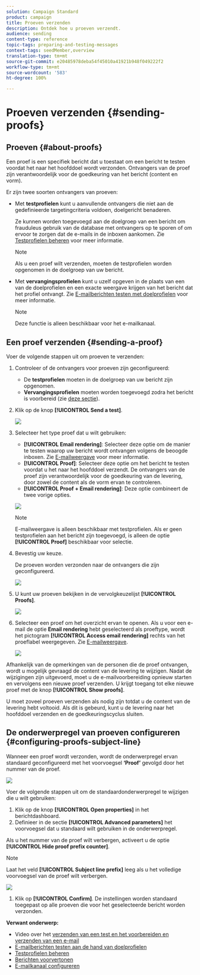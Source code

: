 ```yaml
---
solution: Campaign Standard
product: campaign
title: Proeven verzenden
description: Ontdek hoe u proeven verzendt.
audience: sending
content-type: reference
topic-tags: preparing-and-testing-messages
context-tags: seedMember,overview
translation-type: tm+mt
source-git-commit: e20485978deba54f45010a41921b948f049222f2
workflow-type: tm+mt
source-wordcount: '583'
ht-degree: 100%

---
```



# Proeven verzenden {#sending-proofs}

## Proeven {#about-proofs}

Een proef is een specifiek bericht dat u toestaat om een bericht te testen voordat het naar het hoofddoel wordt verzonden. Ontvangers van de proef zijn verantwoordelijk voor de goedkeuring van het bericht (content en vorm).

Er zijn twee soorten ontvangers van proeven:

* Met **testprofielen** kunt u aanvullende ontvangers die niet aan de gedefinieerde targetingcriteria voldoen, doelgericht benaderen.

   Ze kunnen worden toegevoegd aan de doelgroep van een bericht om frauduleus gebruik van de database met ontvangers op te sporen of om ervoor te zorgen dat de e-mails in de inboxen aankomen. Zie [Testprofielen beheren](../../audiences/using/managing-test-profiles.md) voor meer informatie.

   >[!NOTE]
   >
   >Als u een proef wilt verzenden, moeten de testprofielen worden opgenomen in de doelgroep van uw bericht.

* Met **vervangingsprofielen** kunt u uzelf opgeven in de plaats van een van de doelprofielen en een exacte weergave krijgen van het bericht dat het profiel ontvangt. Zie [E-mailberichten testen met doelprofielen](../../sending/using/testing-messages-using-target.md) voor meer informatie.

   >[!NOTE]
   >
   >Deze functie is alleen beschikbaar voor het e-mailkanaal.

## Een proef verzenden {#sending-a-proof}

Voer de volgende stappen uit om proeven te verzenden:

1. Controleer of de ontvangers voor proeven zijn geconfigureerd:
   * De **testprofielen** moeten in de doelgroep van uw bericht zijn opgenomen.
   * **Vervangingsprofielen** moeten worden toegevoegd zodra het bericht is voorbereid (zie [deze sectie](../../sending/using/testing-messages-using-target.md)).

1. Klik op de knop **[!UICONTROL Send a test]**.

   ![](assets/bat_select.png)

1. Selecteer het type proef dat u wilt gebruiken:

   * **[!UICONTROL Email rendering]**: Selecteer deze optie om de manier te testen waarop uw bericht wordt ontvangen volgens de beoogde inboxen. Zie [E-mailweergave](../../sending/using/email-rendering.md) voor meer informatie.
   * **[!UICONTROL Proof]**: Selecteer deze optie om het bericht te testen voordat u het naar het hoofddoel verzendt. De ontvangers van de proef zijn verantwoordelijk voor de goedkeuring van de levering, door zowel de content als de vorm ervan te controleren.
   * **[!UICONTROL Proof + Email rendering]**: Deze optie combineert de twee vorige opties.

   ![](assets/bat_select1.png)

   >[!NOTE]
   >
   >E-mailweergave is alleen beschikbaar met testprofielen. Als er geen testprofielen aan het bericht zijn toegevoegd, is alleen de optie **[!UICONTROL Proof]** beschikbaar voor selectie.

1. Bevestig uw keuze.

   De proeven worden verzonden naar de ontvangers die zijn geconfigureerd.

   ![](assets/bat_select2.png)

1. U kunt uw proeven bekijken in de vervolgkeuzelijst **[!UICONTROL Proofs]**.

   ![](assets/bat_view.png)

1. Selecteer een proef om het overzicht ervan te openen. Als u voor een e-mail de optie **Email rendering** hebt geselecteerd als proeftype, wordt het pictogram **[!UICONTROL Access email rendering]** rechts van het proeflabel weergegeven. Zie [E-mailweergave](../../sending/using/email-rendering.md).

   ![](assets/bat_view2.png)

Afhankelijk van de opmerkingen van de personen die de proef ontvangen, wordt u mogelijk gevraagd de content van de levering te wijzigen. Nadat de wijzigingen zijn uitgevoerd, moet u de e-mailvoorbereiding opnieuw starten en vervolgens een nieuwe proef verzenden. U krijgt toegang tot elke nieuwe proef met de knop **[!UICONTROL Show proofs]**.

U moet zoveel proeven verzenden als nodig zijn totdat u de content van de levering hebt voltooid. Als dit is gebeurd, kunt u de levering naar het hoofddoel verzenden en de goedkeuringscyclus sluiten.

## De onderwerpregel van proeven configureren {#configuring-proofs-subject-line}

Wanneer een proef wordt verzonden, wordt de onderwerpregel ervan standaard geconfigureerd met het voorvoegsel **‘Proof’** gevolgd door het nummer van de proef.

![](assets/proof-prefix.png)

Voer de volgende stappen uit om de standaardonderwerpregel te wijzigen die u wilt gebruiken:

1. Klik op de knop **[!UICONTROL Open properties]** in het berichtdashboard.
1. Definieer in de sectie **[!UICONTROL Advanced parameters]** het voorvoegsel dat u standaard wilt gebruiken in de onderwerpregel.

Als u het nummer van de proef wilt verbergen, activeert u de optie **[!UICONTROL Hide proof prefix counter]**.

>[!NOTE]
>
>Laat het veld **[!UICONTROL Subject line prefix]** leeg als u het volledige voorvoegsel van de proef wilt verbergen. 

![](assets/proof-prefix-configuration.png)

1. Klik op **[!UICONTROL Confirm]**. De instellingen worden standaard toegepast op alle proeven die voor het geselecteerde bericht worden verzonden.

**Verwant onderwerp:**

* Video over het [verzenden van een test en het voorbereiden en verzenden van een e-mail](../../sending/using/get-started-sending-messages.md#video)
* [E-mailberichten testen aan de hand van doelprofielen](../../sending/using/testing-messages-using-target.md)
* [Testprofielen beheren](../../audiences/using/managing-test-profiles.md)
* [Berichten voorvertonen](../../sending/using/previewing-messages.md)
* [E-mailkanaal configureren](../../administration/using/configuring-email-channel.md)
